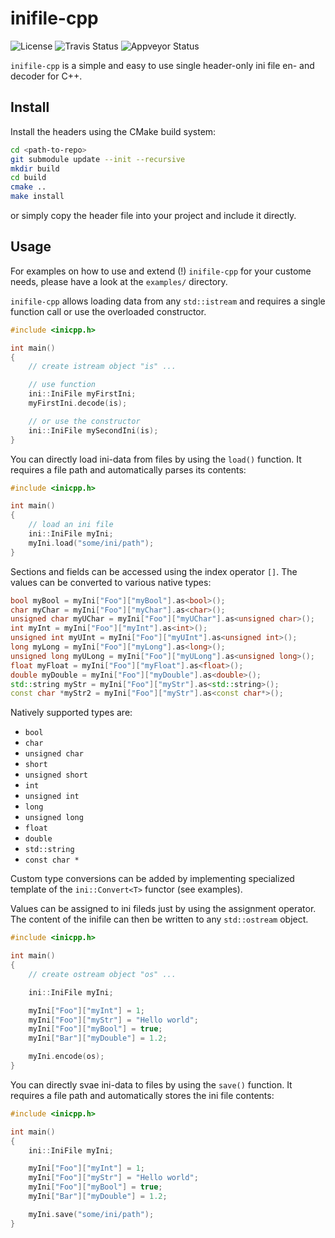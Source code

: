 # inifile-cpp
![License](https://img.shields.io/packagist/l/doctrine/orm.svg)
![Travis Status](https://travis-ci.org/Rookfighter/inifile-cpp.svg?branch=master)
![Appveyor Status](https://ci.appveyor.com/api/projects/status/xog92hd7x7t7ea2k?svg=true)

```inifile-cpp``` is a simple and easy to use single header-only ini file en- and decoder for C++.

## Install

Install the headers using the CMake build system:

```sh
cd <path-to-repo>
git submodule update --init --recursive
mkdir build
cd build
cmake ..
make install
```

or simply copy the header file into your project and include it directly.

## Usage

For examples on how to use and extend (!) ```inifile-cpp``` for your custome needs, please have a look at the ```examples/``` directory.

```inifile-cpp``` allows loading data from any ```std::istream``` and requires a
single function call or use the overloaded constructor.

```cpp
#include <inicpp.h>

int main()
{
	// create istream object "is" ...

	// use function
	ini::IniFile myFirstIni;
	myFirstIni.decode(is);

	// or use the constructor
	ini::IniFile mySecondIni(is);
}
```

You can directly load ini-data from files by using the  ```load()``` function. It requires a file path
and automatically parses its contents:

```cpp
#include <inicpp.h>

int main()
{
    // load an ini file
	ini::IniFile myIni;
	myIni.load("some/ini/path");
}
```

Sections and fields can be accessed using the index operator ```[]```.
The values can be converted to various native types:

```cpp
bool myBool = myIni["Foo"]["myBool"].as<bool>();
char myChar = myIni["Foo"]["myChar"].as<char>();
unsigned char myUChar = myIni["Foo"]["myUChar"].as<unsigned char>();
int myInt = myIni["Foo"]["myInt"].as<int>();
unsigned int myUInt = myIni["Foo"]["myUInt"].as<unsigned int>();
long myLong = myIni["Foo"]["myLong"].as<long>();
unsigned long myULong = myIni["Foo"]["myULong"].as<unsigned long>();
float myFloat = myIni["Foo"]["myFloat"].as<float>();
double myDouble = myIni["Foo"]["myDouble"].as<double>();
std::string myStr = myIni["Foo"]["myStr"].as<std::string>();
const char *myStr2 = myIni["Foo"]["myStr"].as<const char*>();
```

Natively supported types are:

* ```bool```
* ```char```
* ```unsigned char```
* ```short```
* ```unsigned short```
* ```int```
* ```unsigned int```
* ```long```
* ```unsigned long```
* ```float```
* ```double```
* ```std::string```
* ```const char *```

Custom type conversions can be added by implementing specialized template of the ```ini::Convert<T>``` functor (see examples).

Values can be assigned to ini fileds just by using the assignment operator.
The content of the inifile can then be written to any ```std::ostream``` object.

```cpp
#include <inicpp.h>

int main()
{
	// create ostream object "os" ...

	ini::IniFile myIni;

	myIni["Foo"]["myInt"] = 1;
	myIni["Foo"]["myStr"] = "Hello world";
	myIni["Foo"]["myBool"] = true;
	myIni["Bar"]["myDouble"] = 1.2;

	myIni.encode(os);
}
```

You can directly svae ini-data to files by using the  ```save()``` function. It requires a file path
and automatically stores the ini file contents:

```cpp
#include <inicpp.h>

int main()
{
	ini::IniFile myIni;

    myIni["Foo"]["myInt"] = 1;
	myIni["Foo"]["myStr"] = "Hello world";
	myIni["Foo"]["myBool"] = true;
	myIni["Bar"]["myDouble"] = 1.2;

	myIni.save("some/ini/path");
}
```